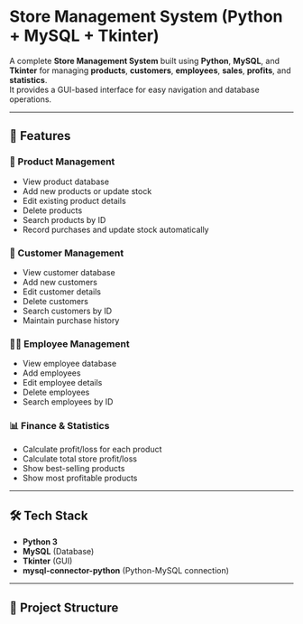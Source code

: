 # Store Management System (Python + MySQL + Tkinter)

A complete **Store Management System** built using **Python**, **MySQL**, and **Tkinter** for managing **products**, **customers**, **employees**, **sales**, **profits**, and **statistics**.  
It provides a GUI-based interface for easy navigation and database operations.

---

## 🚀 Features

### 🛒 Product Management
- View product database
- Add new products or update stock
- Edit existing product details
- Delete products
- Search products by ID
- Record purchases and update stock automatically

### 👥 Customer Management
- View customer database
- Add new customers
- Edit customer details
- Delete customers
- Search customers by ID
- Maintain purchase history

### 🧑‍💼 Employee Management
- View employee database
- Add employees
- Edit employee details
- Delete employees
- Search employees by ID

### 📊 Finance & Statistics
- Calculate profit/loss for each product
- Calculate total store profit/loss
- Show best-selling products
- Show most profitable products

---

## 🛠️ Tech Stack
- **Python 3**
- **MySQL** (Database)
- **Tkinter** (GUI)
- **mysql-connector-python** (Python-MySQL connection)

---

## 📂 Project Structure
